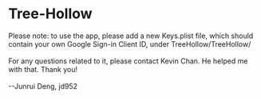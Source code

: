 # Tree-Hollow
Please note: to use the app, please add a new Keys.plist file, which should contain your own Google Sign-in Client ID, under TreeHollow/TreeHollow/
<br><br>For any questions related to it, please contact Kevin Chan. He helped me with that. Thank you!
<br><br>--Junrui Deng, jd952
